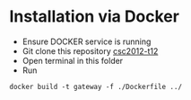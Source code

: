 # Installation via Docker
- Ensure DOCKER service is running
- Git clone this repository [csc2012-t12](https://github.com/dthx2710/csc2012-t12)
- Open terminal in this folder
- Run 
```
docker build -t gateway -f ./Dockerfile ../
```
